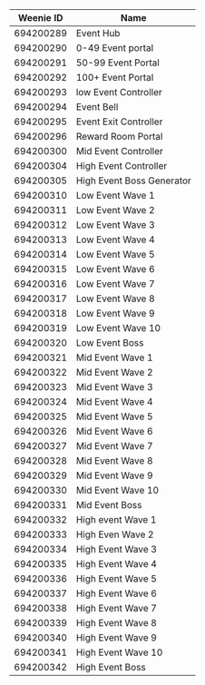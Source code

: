 | Weenie ID | Name                      |
| --------- | ------------------------- |
| 694200289 | Event Hub                 |
| 694200290 | 0-49 Event portal         |
| 694200291 | 50-99 Event Portal        |
| 694200292 | 100+ Event Portal         |
| 694200293 | low Event Controller      |
| 694200294 | Event Bell                |
| 694200295 | Event Exit Controller     |
| 694200296 | Reward Room Portal        |
| 694200300 | Mid Event Controller      |
| 694200304 | High Event Controller     |
| 694200305 | High Event Boss Generator |
| 694200310 | Low Event Wave 1          |
| 694200311 | Low Event Wave 2          |
| 694200312 | Low Event Wave 3          |
| 694200313 | Low Event Wave 4          |
| 694200314 | Low Event Wave 5          |
| 694200315 | Low Event Wave 6          |
| 694200316 | Low Event Wave 7          |
| 694200317 | Low Event Wave 8          |
| 694200318 | Low Event Wave 9          |
| 694200319 | Low Event Wave 10         |
| 694200320 | Low Event Boss            |
| 694200321 | Mid Event Wave 1          |
| 694200322 | Mid Event Wave 2          |
| 694200323 | Mid Event Wave 3          |
| 694200324 | Mid Event Wave 4          |
| 694200325 | Mid Event Wave 5          |
| 694200326 | Mid Event Wave 6          |
| 694200327 | Mid Event Wave 7          |
| 694200328 | Mid Event Wave 8          |
| 694200329 | Mid Event Wave 9          |
| 694200330 | Mid Event Wave 10         |
| 694200331 | Mid Event Boss            |
| 694200332 | High event Wave 1         |
| 694200333 | High Even Wave 2          |
| 694200334 | High Event Wave 3         |
| 694200335 | High Event Wave 4         |
| 694200336 | High Event Wave 5         |
| 694200337 | High Event Wave 6         |
| 694200338 | High Event Wave 7         |
| 694200339 | High Event Wave 8         |
| 694200340 | High Event Wave 9         |
| 694200341 | High Event Wave 10        |
| 694200342 | High Event Boss           |
